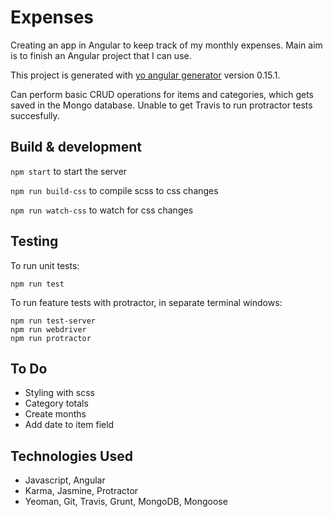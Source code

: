 # Expenses

Creating an app in Angular to keep track of my monthly expenses. Main aim is to finish an Angular project that I can use.

This project is generated with [yo angular generator](https://github.com/yeoman/generator-angular) version 0.15.1.

Can perform basic CRUD operations for items and categories, which gets saved in the Mongo database. Unable to get Travis to run protractor tests succesfully.

## Build & development

``` npm start ``` to start the server 

``` npm run build-css ``` to compile scss to css changes

``` npm run watch-css ``` to watch for css changes

## Testing

To run unit tests:

```npm run test```

To run feature tests with protractor, in separate terminal windows:

```
npm run test-server
npm run webdriver
npm run protractor
```

## To Do

- Styling with scss
- Category totals
- Create months
- Add date to item field

## Technologies Used

- Javascript, Angular
- Karma, Jasmine, Protractor
- Yeoman, Git, Travis, Grunt, MongoDB, Mongoose
